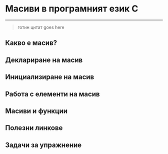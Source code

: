 # Масиви в програмният език C

---

> готин цитат goes here

## Какво е масив?

## Деклариране на масив

## Инициализиране на масив

## Работа с елементи на масив

## Масиви и функции

## Полезни линкове

## Задачи за упражнение

## 



